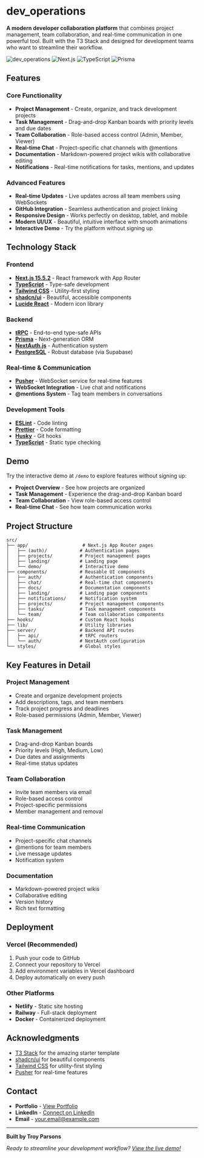 # dev_operations

**A modern developer collaboration platform** that combines project management, team collaboration, and real-time communication in one powerful tool. Built with the T3 Stack and designed for development teams who want to streamline their workflow.

![dev_operations](https://img.shields.io/badge/Status-Production%20Ready-brightgreen)
![Next.js](https://img.shields.io/badge/Next.js-15.5.2-black)
![TypeScript](https://img.shields.io/badge/TypeScript-5.0+-blue)
![Prisma](https://img.shields.io/badge/Prisma-5.0+-2D3748)

## Features

### **Core Functionality**
- **Project Management** - Create, organize, and track development projects
- **Task Management** - Drag-and-drop Kanban boards with priority levels and due dates
- **Team Collaboration** - Role-based access control (Admin, Member, Viewer)
- **Real-time Chat** - Project-specific chat channels with @mentions
- **Documentation** - Markdown-powered project wikis with collaborative editing
- **Notifications** - Real-time notifications for tasks, mentions, and updates

### **Advanced Features**
- **Real-time Updates** - Live updates across all team members using WebSockets
- **GitHub Integration** - Seamless authentication and project linking
- **Responsive Design** - Works perfectly on desktop, tablet, and mobile
- **Modern UI/UX** - Beautiful, intuitive interface with smooth animations
- **Interactive Demo** - Try the platform without signing up

## Technology Stack

### **Frontend**
- **[Next.js 15.5.2](https://nextjs.org)** - React framework with App Router
- **[TypeScript](https://www.typescriptlang.org)** - Type-safe development
- **[Tailwind CSS](https://tailwindcss.com)** - Utility-first styling
- **[shadcn/ui](https://ui.shadcn.com)** - Beautiful, accessible components
- **[Lucide React](https://lucide.dev)** - Modern icon library

### **Backend**
- **[tRPC](https://trpc.io)** - End-to-end type-safe APIs
- **[Prisma](https://prisma.io)** - Next-generation ORM
- **[NextAuth.js](https://next-auth.js.org)** - Authentication system
- **[PostgreSQL](https://postgresql.org)** - Robust database (via Supabase)

### **Real-time & Communication**
- **[Pusher](https://pusher.com)** - WebSocket service for real-time features
- **WebSocket Integration** - Live chat and notifications
- **@mentions System** - Tag team members in conversations

### **Development Tools**
- **[ESLint](https://eslint.org)** - Code linting
- **[Prettier](https://prettier.io)** - Code formatting
- **[Husky](https://typicode.github.io/husky)** - Git hooks
- **[TypeScript](https://www.typescriptlang.org)** - Static type checking

## Demo

Try the interactive demo at `/demo` to explore features without signing up:
- **Project Overview** - See how projects are organized
- **Task Management** - Experience the drag-and-drop Kanban board
- **Team Collaboration** - View role-based access control
- **Real-time Chat** - See how team communication works

## Project Structure

```
src/
├── app/                    # Next.js App Router pages
│   ├── (auth)/            # Authentication pages
│   ├── projects/          # Project management pages
│   ├── landing/           # Landing page
│   └── demo/              # Interactive demo
├── components/            # Reusable UI components
│   ├── auth/              # Authentication components
│   ├── chat/              # Real-time chat components
│   ├── docs/              # Documentation components
│   ├── landing/           # Landing page components
│   ├── notifications/     # Notification system
│   ├── projects/          # Project management components
│   ├── tasks/             # Task management components
│   └── team/              # Team collaboration components
├── hooks/                 # Custom React hooks
├── lib/                   # Utility libraries
├── server/                # Backend API routes
│   ├── api/               # tRPC routers
│   └── auth/              # NextAuth configuration
└── styles/                # Global styles
```

## Key Features in Detail

### **Project Management**
- Create and organize development projects
- Add descriptions, tags, and team members
- Track project progress and deadlines
- Role-based permissions (Admin, Member, Viewer)

### **Task Management**
- Drag-and-drop Kanban boards
- Priority levels (High, Medium, Low)
- Due dates and assignments
- Real-time status updates

### **Team Collaboration**
- Invite team members via email
- Role-based access control
- Project-specific permissions
- Member management and removal

### **Real-time Communication**
- Project-specific chat channels
- @mentions for team members
- Live message updates
- Notification system

### **Documentation**
- Markdown-powered project wikis
- Collaborative editing
- Version history
- Rich text formatting

## Deployment

### **Vercel (Recommended)**
1. Push your code to GitHub
2. Connect your repository to Vercel
3. Add environment variables in Vercel dashboard
4. Deploy automatically on every push

### **Other Platforms**
- **Netlify** - Static site hosting
- **Railway** - Full-stack deployment
- **Docker** - Containerized deployment

## Acknowledgments

- [T3 Stack](https://create.t3.gg/) for the amazing starter template
- [shadcn/ui](https://ui.shadcn.com) for beautiful components
- [Tailwind CSS](https://tailwindcss.com) for utility-first styling
- [Pusher](https://pusher.com) for real-time features

## Contact

- **Portfolio** - [View Portfolio](https://troyparsons.ca)
- **LinkedIn** - [Connect on LinkedIn](https://linkedin.com/in/troyalparsons/)
- **Email** - your.email@example.com

---

**Built by Troy Parsons**

*Ready to streamline your development workflow? [View the live demo!](https://devoperations.ca)*